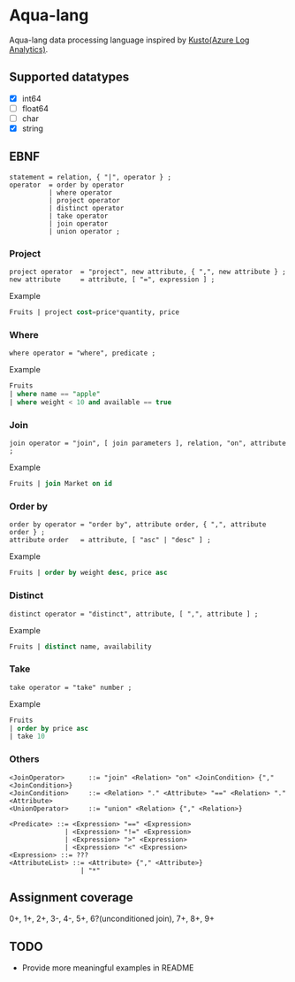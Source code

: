 # Aqua-lang

Aqua-lang data processing language inspired by [Kusto(Azure Log Analytics)](https://docs.loganalytics.io).

## Supported datatypes

- [x] int64
- [ ] float64
- [ ] char
- [x] string

## EBNF

```ebnf
statement = relation, { "|", operator } ;
operator  = order by operator
          | where operator
          | project operator
          | distinct operator
          | take operator
          | join operator
          | union operator ;
```

### Project

```ebnf
project operator  = "project", new attribute, { ",", new attribute } ;
new attribute     = attribute, [ "=", expression ] ;
```

Example

```sql
Fruits | project cost=price*quantity, price
```

### Where

```ebnf
where operator = "where", predicate ;
```

Example

```sql
Fruits
| where name == "apple"
| where weight < 10 and available == true
```

### Join

```ebnf
join operator = "join", [ join parameters ], relation, "on", attribute ;
```

Example

```sql
Fruits | join Market on id
```

### Order by

```ebnf
order by operator = "order by", attribute order, { ",", attribute order } ;
attribute order   = attribute, [ "asc" | "desc" ] ;
```

Example

```sql
Fruits | order by weight desc, price asc
```

### Distinct

```ebnf
distinct operator = "distinct", attribute, [ ",", attribute ] ;
```

Example

```sql
Fruits | distinct name, availability
```

### Take

```ebnf
take operator = "take" number ;
```

Example

```sql
Fruits
| order by price asc
| take 10
```

### Others

```ebnf
<JoinOperator>      ::= "join" <Relation> "on" <JoinCondition> {"," <JoinCondition>}
<JoinCondition>     ::= <Relation> "." <Attribute> "==" <Relation> "." <Attribute>
<UnionOperator>     ::= "union" <Relation> {"," <Relation>}

<Predicate> ::= <Expression> "==" <Expression>
              | <Expression> "!=" <Expression>
              | <Expression> ">" <Expression>
              | <Expression> "<" <Expression>
<Expression> ::= ???
<AttributeList> ::= <Attribute> {"," <Attribute>}
                  | "*"
```

## Assignment coverage

0+, 1+, 2+, 3-, 4-, 5+, 6?(unconditioned join), 7+, 8+, 9+

## TODO

- Provide more meaningful examples in README
